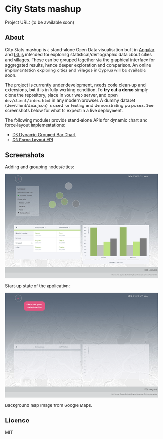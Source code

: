 # City Stats mashup

Project URL: (to be available soon)

## About

City Stats mashup is a stand-alone Open Data visualisation built in [Angular](https://angularjs.org/) and [D3.js](http://d3js.org/) intended for exploring statistical/demographic data about cities and villages. These can be grouped together via the graphical interface for aggregated results, hence deeper exploration and comparison. An online implementation exploring cities and villages in Cyprus will be available soon.

The project is currently under development, needs code clean-up and extensions, but it is in fully working condition. To **try out a demo** simply clone the repository, place in your web server, and open `dev/client/index.html` in any modern browser. A dummy dataset (dev/client/data.json) is used for testing and demonstrating purposes. See screenshots below for what to expect in a live deployment.

The following modules provide stand-alone APIs for dynamic chart and force-layout implementations:

- [D3 Dynamic Grouped Bar Chart](https://github.com/chriskmnds/d3-dynamic-grouped-bar-chart)
- [D3 Force Layout API](https://github.com/chriskmnds/d3-force-layout-api)

## Screenshots

Adding and grouping nodes/cities:

![alt tag](./img/05.55.17.png)

Start-up state of the application:

![alt tag](./img/05.55.47.png)

Background map image from Google Maps.

## License

MIT
